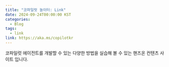 ```yaml
---
title: "코파일럿 놀이터: Link"
date: 2024-09-24T00:00:00 KST
categories:
  - Blog
tags:
  - link
link: https://aka.ms/copilotkr
---
```


코파일럿 에이전트를 개발할 수 있는 다양한 방법을 실습해 볼 수 있는 핸즈온 컨텐츠 사이트 입니다.
